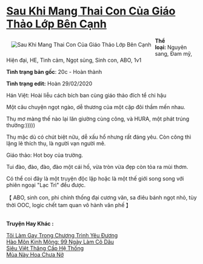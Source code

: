 <a href="https://utruyen.com/sau-khi-mang-thai-con-cua-giao-thao-lop-ben-canh/25153/" title="Sau Khi Mang Thai Con Của Giáo Thảo Lớp Bên Cạnh"><h1>Sau Khi Mang Thai Con Của Giáo Thảo Lớp Bên Cạnh</h1></a><div style="display:table"><img align="right" style="float: left; padding: 10px;" src="https://utruyen.com/images/story/200x260/sau-khi-mang-thai-con-cua-giao-thao-lop-ben-canh.jpg" alt="Sau Khi Mang Thai Con Của Giáo Thảo Lớp Bên Cạnh"><b>Thể loại: </b>Nguyên sang, Đam mỹ, Hiện đại, HE, Tình cảm, Ngọt sủng, Sinh con, ABO, 1v1<p></p><b>Tình trạng bản gốc</b>: 20c - Hoàn thành<p></p><b>Tình trạng edit:</b> Hoàn 29/02/2020<p></p>Hán Việt: Hoài liễu cách bích ban cùng giáo thảo đích tể chi hậu<p></p>Một câu chuyện ngọt ngào, dễ thương của một cặp đôi thầm mến nhau.<p></p>Thụ mơ màng thế nào lại lăn giường cùng công, và HURA, một phát trúng thưởng:)))))<p></p>Thụ mặc dù có chút biệt nữu, dễ xấu hổ nhưng rất đáng yêu. Còn công thì lặng lẽ thích thụ, là người vạn người mê.<p></p>Giáo thảo: Hot boy của trường. <p></p>Tui đào, đào, đào, đào một cái hố, vừa tròn vừa đẹp còn tỏa ra mùi thơm.<p></p>Có thể coi đây là một truyện độc lập hoặc là một thế giới song song với phiên ngoại "Lạc Trì" đều được.<p></p>【 ABO, sinh con, phi chính thống đại cương văn, sa điêu bánh ngọt nhỏ, tùy thời OOC, logic chết tam quan vô hành văn phế 】</div><p><br><b>Truyện Hay Khác :</b></p><a href="https://utruyen.com/toi-lam-gay-trong-chuong-trinh-yeu-duong/24713/" alt="Tôi Làm Gay Trong Chương Trình Yêu Đương">Tôi Làm Gay Trong Chương Trình Yêu Đương</a><br/><a href="https://truyenhot2019.blogspot.com/2019/12/hao-mon-kinh-mong-99-ngay-lam-co-dau.html" alt="Hào Môn Kinh Mộng: 99 Ngày Làm Cô Dâu">Hào Môn Kinh Mộng: 99 Ngày Làm Cô Dâu</a><br/><a href="https://truyenngontinhay.wordpress.com/2019/10/03/sieu-viet-thang-cap-he-thong/" alt="Siêu Việt Thăng Cấp Hệ Thống">Siêu Việt Thăng Cấp Hệ Thống</a><br/><a href="https://www.flickr.com/photos/183745219@N08/48664692233/" alt="Mùa Này Hoa Chưa Nở">Mùa Này Hoa Chưa Nở</a><br/>
